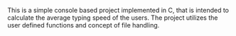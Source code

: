 This is a simple console based project implemented in C, that is intended to calculate the average typing speed of the users. The project utilizes the user defined functions and concept of file handling.

